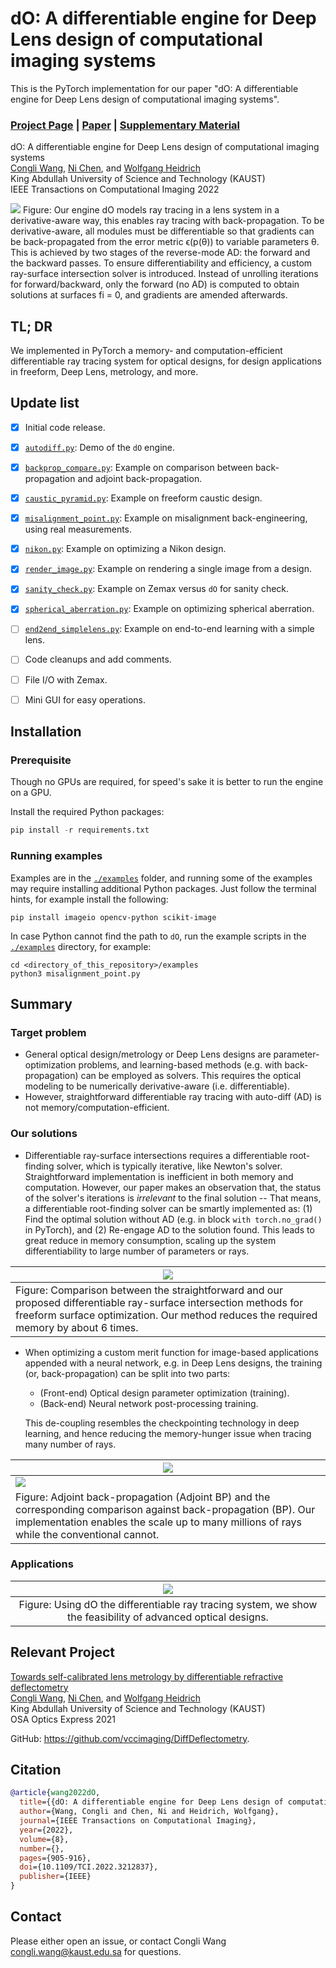# dO: A differentiable engine for Deep Lens design of computational imaging systems
This is the PyTorch implementation for our paper "dO: A differentiable engine for Deep Lens design of computational imaging systems".
### [Project Page](https://vccimaging.org/Publications/Wang2022DiffOptics/) | [Paper](https://vccimaging.org/Publications/Wang2022DiffOptics/Wang2022DiffOptics.pdf) | [Supplementary Material](https://vccimaging.org/Publications/Wang2022DiffOptics/Wang2022DiffOptics_supp.pdf)

dO: A differentiable engine for Deep Lens design of computational imaging systems  
 [Congli Wang](https://congliwang.github.io),
 [Ni Chen](https://ni-chen.github.io), and
 [Wolfgang Heidrich](https://vccimaging.org/People/heidriw)<br>
King Abdullah University of Science and Technology (KAUST)<br>
IEEE Transactions on Computational Imaging 2022 

<img src='imgs/overview.jpg'>
Figure: Our engine dO models ray tracing in a lens system in a derivative-aware way, this enables ray tracing with back-propagation. To be derivative-aware, all modules must be differentiable so that gradients can be back-propagated from the error metric ϵ(p(θ)) to variable parameters θ. This is achieved by two stages of the reverse-mode AD: the forward and the backward passes. To ensure differentiability and efficiency, a custom ray-surface intersection solver is introduced. Instead of unrolling iterations for forward/backward, only the forward (no AD) is computed to obtain solutions at surfaces fi = 0, and gradients are amended afterwards.

## TL; DR

We implemented in PyTorch a memory- and computation-efficient differentiable ray tracing system for optical designs, for design applications in freeform, Deep Lens, metrology, and more.

## Update list

- [x] Initial code release.
- [x] [`autodiff.py`](./examples/autodiff.py): Demo of the `dO` engine.
- [x] [`backprop_compare.py`](./examples/backprop_compare.py): Example on comparison between back-propagation and adjoint back-propagation.
- [x] [`caustic_pyramid.py`](./examples/caustic_pyramid.py): Example on freeform caustic design.
- [x] [`misalignment_point.py`](./examples/misalignment_point.py): Example on misalignment back-engineering, using real measurements.
- [x] [`nikon.py`](./examples/nikon.py): Example on optimizing a Nikon design.
- [x] [`render_image.py`](./examples/render_image.py): Example on rendering a single image from a design.
- [x] [`sanity_check.py`](./examples/sanity_check.py): Example on Zemax versus `dO` for sanity check.
- [x] [`spherical_aberration.py`](./examples/spherical_aberration.py): Example on optimizing spherical aberration.
- [ ] [`end2end_simplelens.py`](./examples/end2end_simplelens.py): Example on end-to-end learning with a simple lens.
- [ ] Code cleanups and add comments.
- [ ] File I/O with Zemax.
- [ ] Mini GUI for easy operations.


## Installation

### Prerequisite
Though no GPUs are required, for speed's sake it is better to run the engine on a GPU.

Install the required Python packages:
```python
pip install -r requirements.txt
```

### Running examples
Examples are in the [`./examples`](./examples) folder, and running some of the examples may require installing additional Python packages.  Just follow the terminal hints, for example install the following:

```shell
pip install imageio opencv-python scikit-image
```

In case Python cannot find the path to `dO`, run the example scripts in the [`./examples`](./examples) directory, for example:

```shell
cd <directory_of_this_repository>/examples
python3 misalignment_point.py
```


## Summary

### Target problem

- General optical design/metrology or Deep Lens designs are parameter-optimization problems, and learning-based methods (e.g. with back-propagation) can be employed as solvers.  This requires the optical modeling to be numerically derivative-aware (i.e. differentiable).
- However, straightforward differentiable ray tracing with auto-diff (AD) is not memory/computation-efficient.

### Our solutions

- Differentiable ray-surface intersections requires a differentiable root-finding solver, which is typically iterative, like Newton's solver.  Straightforward implementation is inefficient in both memory and computation.  However, our paper makes an observation that, the status of the solver's iterations is *irrelevant* to the final solution -- That means, a differentiable root-finding solver can be smartly implemented as: (1) Find the optimal solution without AD (e.g. in block `with torch.no_grad()` in PyTorch), and (2) Re-engage AD to the solution found.  This leads to great reduce in memory consumption, scaling up the system differentiability to large number of parameters or rays.

| ![](./imgs/memory_comp.jpg)                                  |
| ------------------------------------------------------------ |
| Figure: Comparison between the straightforward and our proposed differentiable ray-surface intersection methods for freeform surface optimization. Our method reduces the required memory by about 6 times. |

- When optimizing a custom merit function for image-based applications appended with a neural network, e.g. in Deep Lens designs, the training (or, back-propagation) can be split into two parts:
  - (Front-end) Optical design parameter optimization (training).
  - (Back-end) Neural network post-processing training.
  
  This de-coupling resembles the checkpointing technology in deep learning, and hence reducing the memory-hunger issue when tracing many number of rays.

| ![](./imgs/abp.jpg)                                          |
| ------------------------------------------------------------ |
| ![](./imgs/bp_abp_comp.jpg)                                  |
| Figure: Adjoint back-propagation (Adjoint BP) and the corresponding comparison against back-propagation (BP).  Our implementation enables the scale up to many millions of rays while the conventional cannot. |

### Applications

|                 ![](./imgs/applications.jpg)                 |
| :----------------------------------------------------------: |
| Figure: Using dO the differentiable ray tracing system, we show the feasibility of advanced optical designs. |

## Relevant Project

[Towards self-calibrated lens metrology by differentiable refractive deflectometry](https://vccimaging.org/Publications/Wang2021DiffDeflectometry/Wang2021DiffDeflectometry.pdf)  
 [Congli Wang](https://congliwang.github.io),
 [Ni Chen](https://ni-chen.github.io), and
 [Wolfgang Heidrich](https://vccimaging.org/People/heidriw)<br>
King Abdullah University of Science and Technology (KAUST)<br>
OSA Optics Express 2021

GitHub: https://github.com/vccimaging/DiffDeflectometry.

## Citation

```bibtex
@article{wang2022dO,
  title={{dO: A differentiable engine for Deep Lens design of computational imaging systems}},
  author={Wang, Congli and Chen, Ni and Heidrich, Wolfgang},
  journal={IEEE Transactions on Computational Imaging},
  year={2022},
  volume={8},
  number={},
  pages={905-916},
  doi={10.1109/TCI.2022.3212837},
  publisher={IEEE}
}
```

## Contact
Please either open an issue, or contact Congli Wang <congli.wang@kaust.edu.sa> for questions.

